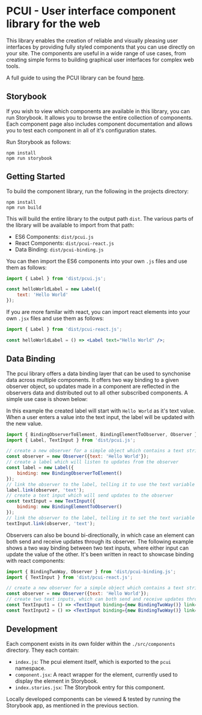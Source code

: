 # PCUI - User interface component library for the web

This library enables the creation of reliable and visually pleasing user interfaces by providing fully styled components that you can use directly on your site. The components are useful in a wide range of use cases, from creating simple forms to building graphical user interfaces for complex web tools.

A full guide to using the PCUI library can be found [here](https://playcanvas.github.io/pcui).

## Storybook

If you wish to view which components are available in this library, you can run Storybook. It allows you to browse the entire collection of components. Each component page also includes component documentation and allows you to test each component in all of it's configuration states.

Run Storybook as follows:

```
npm install
npm run storybook
```

## Getting Started

To build the component library, run the following in the projects directory:

```
npm install
npm run build
```

This will build the entire library to the output path `dist`. The various parts of the library will be available to import from that path:

- ES6 Components: `dist/pcui.js`
- React Components: `dist/pcui-react.js`
- Data Binding: `dist/pcui-binding.js`

You can then import the ES6 components into your own `.js` files and use them as follows:
```javascript
import { Label } from 'dist/pcui.js';

const helloWorldLabel = new Label({
    text: 'Hello World'
});
```

If you are more familar with react, you can import react elements into your own `.jsx` files and use them as follows:
```jsx
import { Label } from 'dist/pcui-react.js';

const helloWorldLabel = () => <Label text="Hello World" />;
```

## Data Binding

The pcui library offers a data binding layer that can be used to synchonise data across multiple components. It offers two way binding to a given observer object, so updates made in a component are reflected in the observers data and distributed out to all other subscribed components. A simple use case is shown below:

In this example the created label will start with `Hello World` as it's text value. When a user enters a value into the text input, the label will be updated with the new value. 
```javascript
import { BindingObserverToElement, BindingElementToObserver, Observer } from 'dist/pcui-binding.js';
import { Label, TextInput } from 'dist/pcui.js';

// create a new observer for a simple object which contains a text string
const observer = new Observer({text: 'Hello World'});
// create a label which will listen to updates from the observer
const label = new Label({
    binding: new BindingObserverToElement()
});
// link the observer to the label, telling it to use the text variable as its value
label.link(observer, 'text');
// create a text input which will send updates to the observer
const textInput = new TextInput({
    binding: new BindingElementToObserver()
});
// link the observer to the label, telling it to set the text variable on change
textInput.link(observer, 'text');
```

Observers can also be bound bi-directionally, in which case an element can both send and receive updates through its observer. The following example shows a two way binding between two text inputs, where either input can update the value of the other. It's been written in react to showcase binding with react components:
```jsx
import { BindingTwoWay, Observer } from 'dist/pcui-binding.js';
import { TextInput } from 'dist/pcui-react.js';

// create a new observer for a simple object which contains a text string
const observer = new Observer({text: 'Hello World'});
// create two text inputs, which can both send and receive updates through the linked observer
const TextInput1 = () => <TextInput binding={new BindingTwoWay()} link={{ observer, path: 'text'} />;
const TextInput2 = () => <TextInput binding={new BindingTwoWay()} link={{ observer, path: 'text'} />;
```

## Development

Each component exists in its own folder within the `./src/components` directory. They each contain:

- `index.js`: The pcui element itself, which is exported to the `pcui` namespace.
- `component.jsx`: A react wrapper for the element, currently used to display the element in Storybook.
- `index.stories.jsx`: The Storybook entry for this component.

Locally developed components can be viewed & tested by running the Storybook app, as mentioned in the previous section.